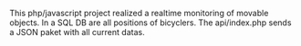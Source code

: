 This php/javascript project realized a realtime monitoring of movable objects. In a SQL DB are all positions of bicyclers. The api/index.php sends a JSON paket with all current datas.